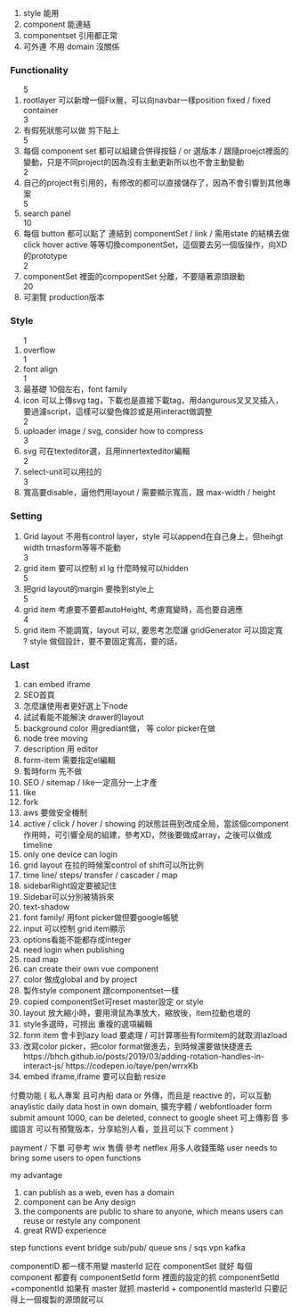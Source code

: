 1. style 能用
2. component 能連結
3. componentset 引用都正常
4. 可外連 不用 domain 沒關係

### Functionality

<ol>
5<li>rootlayer 可以新增一個Fix層，可以向navbar一樣position fixed / fixed container</li> 
3<li>有假死狀態可以做 剪下貼上</li>
5<li>每個 component set 都可以組建合併得按鈕  / or 選版本 / 跟隨proejct裡面的變動，只是不同project的因為沒有主動更新所以也不會主動變動</li>
2<li>自己的project有引用的，有修改的都可以直接儲存了，因為不會引響到其他專案</li>
5<li>search panel</li>
10<li>每個 button 都可以點了 連結到 componentSet / link / 需用state 的結構去做 click hover active 等等切換componentSet，這個要去另一個版操作，向XD的prototype</li>
2<li>componentSet 裡面的compopentSet 分離，不要隨著源頭跟動</li>
20<li>可瀏覽 production版本</li>
</ol>

### Style

<ol>
1<li>overflow</li>
1<li>font align</li>
1<li>最基礎 10個左右，font family</li>
<li>icon 可以上傳svg tag，下載也是直接下載tag，用dangurous叉叉叉插入，要過濾script，這樣可以變色條診或是用interact做調整</li>
2<li>uploader image / svg, consider how to compress</li>
3<li>svg 可在texteditor選，且用innertexteditor編輯</li>
2<li>select-unit可以用拉的</li>
3<li>寬高要disable，逼他們用layout / 需要顯示寬高，跟 max-width / height</li>
</ol>

### Setting

<ol>
<li>Grid layout 不用有control layer，style 可以append在自己身上，但heihgt width trnasform等等不能動</li>
3<li>grid item 要可以控制 xl lg 什麼時候可以hidden</li>
5<li>把grid layout的margin 要換到style上</li>
5<li>grid item 考慮要不要都autoHeight, 考慮寬變時，高也要自適應</li>
4<li>grid item 不能調寬，layout 可以, 要思考怎麼讓 gridGenerator 可以固定寬</li> ? style 做個設計，要不要固定寬高，要的話，
</ol>

### Last

<ol>
<li>can embed iframe</li>
<li>SEO首頁</li>
<li>怎麼讓使用者更好選上下node</li>
<li>試試看能不能解決 drawer的layout</li>
<li>background color 用grediant做， 等 color picker在做</li>
<li>node tree moving</li>
<li>description 用 editor</li>
<li>form-item 需要指定el編輯</li>
<li>暫時form 先不做</li>
<li>SEO / sitemap / like一定高分一上才產</li></li>
<li>like</li>
<li>fork</li>
<li>aws 要做安全機制</li>
<li>active / click / hover / showing 的狀態註冊到改成全局，當該個component作用時，可引響全局的組建，參考XD，然後要做成array，之後可以做成timeline</li>
<li>only one device can login</li>
<li>grid layout 在拉的時候案control of shift可以所比例</li>
<li>time line/ steps/ transfer / cascader / map </li>
<li>sidebarRight設定要被記住</li>
<li>Sidebar可以分別被猜拆來</li>
<li>text-shadow</li>
<li>font family/ 用font picker做但要google帳號</li>
<li>input 可以控制 grid item顯示</li>
<li>options看能不能都存成integer</li>
<li>need login when publishing </li>
<li>road map</li>
<li>can create their own vue component</li>
<li>color 做成global and by project</li>
<li>製作style component 跟componentset一樣</li>
<li>copied componentSet可reset master設定 or style</li>
<li>layout 放大縮小時，要用滑鼠為準放大，縮放後，item拉動也壞的</li>
<li>style多選時，可撈出 重複的選項編輯</li>
<li>form item 會卡到lazy load 要處理 / 可計算哪些有formitem的就取消lazload</li>
<li>改寫color picker，把color format做進去，到時候還要做快捷進去</li>
https://bhch.github.io/posts/2019/03/adding-rotation-handles-in-interact-js/
https://codepen.io/taye/pen/wrrxKb
<li>embed iframe,iframe 要可以自動 resize</li>
</ol>

付費功能 {
私人專案
且可內船 data or 外傳，而且是 reactive 的，可以互動
anaylistic daily data
host in own domain,
擴充字體 / webfontloader
form submit amount 1000, can be deleted,
connect to google sheet
可上傳影音
多國語言
可以有預覽版本，分享給別人看，並且可以下 comment
}

payment / 下單 可參考 wix
售價 參考 netflex 用多人收錢策略
user needs to bring some users to open functions

my advantage

1. can publish as a web, even has a domain
2. component can be Any design
3. the components are public to share to anyone, which means users can reuse or restyle any component
4. great RWD experience

step functions
event bridge
sub/pub/
queue
sns / sqs
vpn
kafka

componentID 都一樣不用變
masterId 記在 componentSet 就好
每個 component 都要有 componentSetId
form 裡面的設定的抓 componentSetId +componentId 如果有 master 就抓 masterId + componentId
masterId 只要記得上一個複製的源頭就可以
